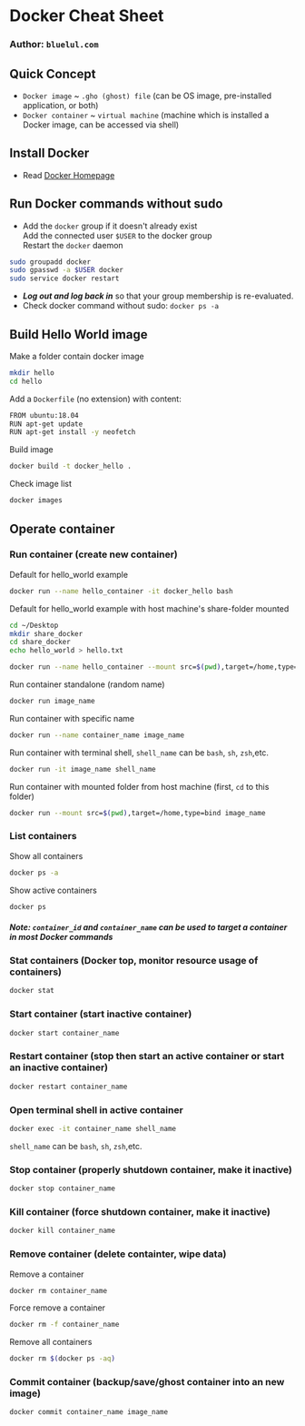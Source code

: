 # Docker Cheat Sheet
### Author: `bluelul.com`

## Quick Concept
- `Docker image` ~ `.gho (ghost) file` (can be OS image, pre-installed application, or both)
- `Docker container` ~ `virtual machine` (machine which is installed a Docker image, can be accessed via shell)

## Install Docker
- Read [Docker Homepage](https://docs.docker.com/engine/install/)

## Run Docker commands without sudo
- Add the `docker` group if it doesn't already exist  
Add the connected user `$USER` to the docker group  
Restart the `docker` daemon  
```bash
sudo groupadd docker
sudo gpasswd -a $USER docker
sudo service docker restart
```
- ***Log out and log back in*** so that your group membership is re-evaluated.
- Check docker command without sudo: `docker ps -a`

## Build Hello World image
Make a folder contain docker image
```bash
mkdir hello
cd hello
```
Add a `Dockerfile` (no extension) with content:
```bash
FROM ubuntu:18.04
RUN apt-get update
RUN apt-get install -y neofetch
```
Build image
```bash
docker build -t docker_hello .
```
Check image list
```bash
docker images
```

## Operate container
### Run container (create new container)
Default for hello_world example
```bash
docker run --name hello_container -it docker_hello bash
```
Default for hello_world example with host machine's share-folder mounted
```bash
cd ~/Desktop
mkdir share_docker
cd share_docker
echo hello_world > hello.txt

docker run --name hello_container --mount src=$(pwd),target=/home,type=bind -it docker_hello bash
```
Run container standalone (random name)
```bash
docker run image_name
```
Run container with specific name 
```bash
docker run --name container_name image_name
```
Run container with terminal shell, `shell_name` can be `bash`, `sh`, `zsh`,etc.
```bash
docker run -it image_name shell_name
```
Run container with mounted folder from host machine (first, `cd` to this folder)
```bash
docker run --mount src=$(pwd),target=/home,type=bind image_name
```
### List containers
Show all containers
```bash
docker ps -a
```
Show active containers
```bash
docker ps
```
#### *Note: `container_id` and `container_name` can be used to target a container in most Docker commands*
### Stat containers (Docker top, monitor resource usage of containers)
```bash
docker stat
``` 
### Start container (start inactive container)
```bash
docker start container_name
```
### Restart container (stop then start an active container or start an inactive container)
```bash
docker restart container_name
```
### Open terminal shell in active container
```bash
docker exec -it container_name shell_name
```
`shell_name` can be `bash`, `sh`, `zsh`,etc.
### Stop container (properly shutdown container, make it inactive)
```bash
docker stop container_name
```
### Kill container (force shutdown container, make it inactive)
```bash
docker kill container_name
```
### Remove container (delete containter, wipe data)
Remove a container
```bash
docker rm container_name
```
Force remove a container
```bash
docker rm -f container_name
```
Remove all containers
```bash
docker rm $(docker ps -aq)
```
### Commit container (backup/save/ghost container into an new image)
```bash
docker commit container_name image_name
```
